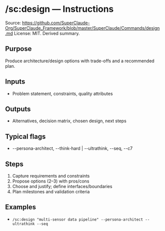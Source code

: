 # /sc:design — Instructions

Source: https://github.com/SuperClaude-Org/SuperClaude_Framework/blob/master/SuperClaude/Commands/design.md
License: MIT. Derived summary.

## Purpose
Produce architecture/design options with trade-offs and a recommended plan.

## Inputs
- Problem statement, constraints, quality attributes

## Outputs
- Alternatives, decision matrix, chosen design, next steps

## Typical flags
- --persona-architect, --think-hard | --ultrathink, --seq, --c7

## Steps
1) Capture requirements and constraints
2) Propose options (2–3) with pros/cons
3) Choose and justify; define interfaces/boundaries
4) Plan milestones and validation criteria

## Examples
- `/sc:design "multi-sensor data pipeline" --persona-architect --ultrathink --seq`
